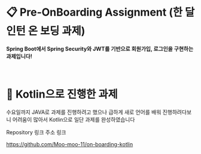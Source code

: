 # :clipboard: Pre-OnBoarding Assignment (한 달 인턴 온 보딩 과제)

<strong>Spring Boot에서 Spring Security와 JWT를 기반으로 회원가입, 로그인을 구현하는 과제입니다!</strong>

<br/>

# :memo: Kotlin으로 진행한 과제

수요일까지 JAVA로 과제를 진행하려고 했으나 급하게 새로 언어를 배워 진행하려다보니 어려움이 많아서 Kotlin으로 일단 과제를 완성하였습니다

Repository 링크 주소 링크

https://github.com/Moo-moo-11/on-boarding-kotlin
